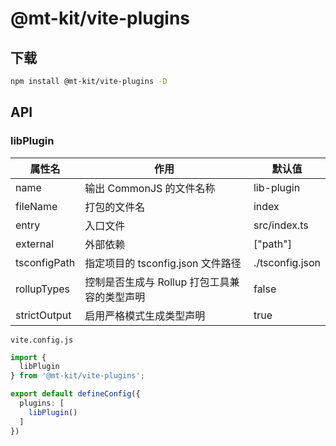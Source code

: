 # @mt-kit/vite-plugins

## 下载

```bash
npm install @mt-kit/vite-plugins -D
```

## API

### libPlugin

| 属性名 | 作用 | 默认值 |
| --- | --- | --- |
| name | 输出 CommonJS 的文件名称 | lib-plugin |
| fileName | 打包的文件名 | index |
| entry | 入口文件 | src/index.ts |
| external | 外部依赖 | ["path"] |
| tsconfigPath | 指定项目的 tsconfig.json 文件路径 | ./tsconfig.json |
| rollupTypes | 控制是否生成与 Rollup 打包工具兼容的类型声明 | false |
| strictOutput | 启用严格模式生成类型声明 | true |

`vite.config.js`

```ts
import {
  libPlugin
} from '@mt-kit/vite-plugins';

export default defineConfig({
  plugins: [
    libPlugin()
  ]
})
```
